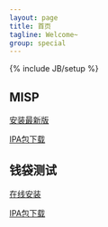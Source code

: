 ```yaml
---
layout: page
title: 首页
tagline: Welcome~
group: special
---
```

{% include JB/setup %}

## MISP
[安装最新版](itms-services://?action=download-manifest&url=http://chinamobo.github.com/misp/install.plist)

[IPA包下载](/misp/mobook.ipa)

## 钱袋测试
[在线安装](itms-services://?action=download-manifest&url=http://chinamobo.github.com/crazypurse/install.plist)

[IPA包下载](/crazypurse/CrazyPurse.ipa)